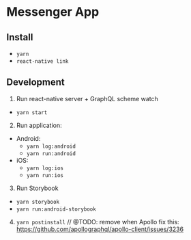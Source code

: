 # Messenger App

## Install
- `yarn`
- `react-native link`

## Development
1) Run react-native server + GraphQL scheme watch
  - `yarn start`
2) Run application:
  - Android:
    - `yarn log:android`
    - `yarn run:android`
  - iOS:
    - `yarn log:ios`
    - `yarn run:ios`
3) Run Storybook
  - `yarn storybook`
  - `yarn run:android-storybook`
4) `yarn postinstall` // @TODO: remove when Apollo fix this: https://github.com/apollographql/apollo-client/issues/3236
